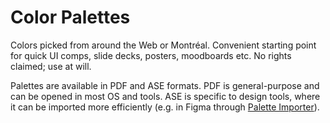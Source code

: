 # Color Palettes

Colors picked from around the Web or Montréal.
Convenient starting point for quick UI comps, slide decks, posters, moodboards etc.
No rights claimed; use at will.

Palettes are available in PDF and ASE formats. PDF is general-purpose and can be opened in most OS and tools. ASE is specific to design tools, where it can be imported more efficiently (e.g. in Figma through [Palette Importer](https://www.figma.com/community/plugin/1067561134666722782/palette-importer)).

<!-- NB: only save palettes with at least 5-6 usable colors; otherwise the repo gets filled with “mood” swatches that are never used. -->

<!-- Eventually process https://www.presentandcorrect.com/blogs/blog/the-function-of-colour-in-schools-hospitals-1930 -->

<!-- Any color from Topo Designs as well -->
